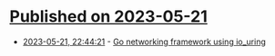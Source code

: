 # [Published on 2023-05-21](index.md)

* [2023-05-21, 22:44:21](https://lobste.rs/s/4glqwd/go_networking_framework_using_io_uring) - [Go networking framework using io_uring](https://betterprogramming.pub/an-introduction-to-gain-part-1-writing-high-performance-tcp-application-df5f7253e54a)
